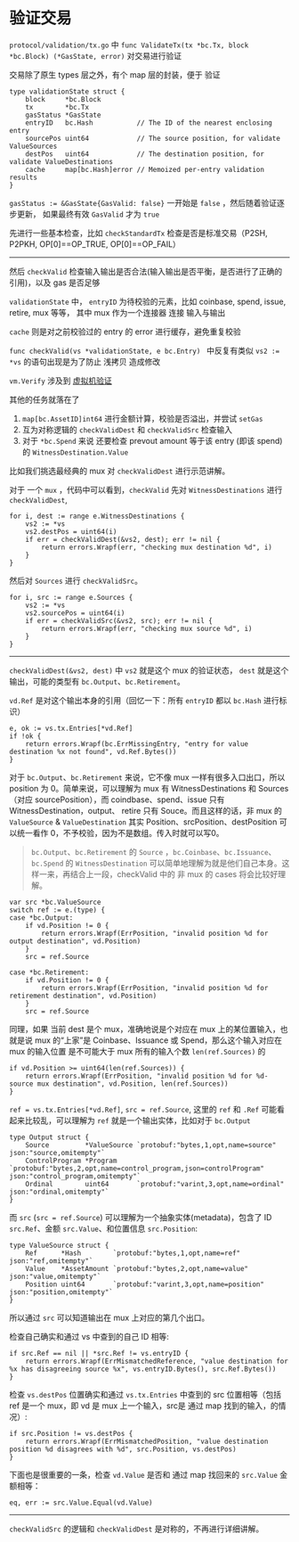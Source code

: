 # 验证交易

`protocol/validation/tx.go` 中 `func ValidateTx(tx *bc.Tx, block *bc.Block) (*GasState, error)` 对交易进行验证

交易除了原生 types 层之外，有个 map 层的封装，便于 验证

```
type validationState struct {
    block     *bc.Block
    tx        *bc.Tx
    gasStatus *GasState
    entryID   bc.Hash           // The ID of the nearest enclosing entry
    sourcePos uint64            // The source position, for validate ValueSources
    destPos   uint64            // The destination position, for validate ValueDestinations
    cache     map[bc.Hash]error // Memoized per-entry validation results
}
```

`gasStatus := &GasState{GasValid: false}` 一开始是 `false` ，然后随着验证逐步更新， 如果最终有效  `GasValid`  才为 `true`

先进行一些基本检查，比如 `checkStandardTx` 检查是否是标准交易（P2SH, P2PKH, OP[0]==OP_TRUE, OP[0]==OP_FAIL）

---

然后 `checkValid` 检查输入输出是否合法(输入输出是否平衡，是否进行了正确的引用)，以及 gas 是否足够

`validationState` 中， `entryID` 为待校验的元素，比如 coinbase, spend, issue, retire, mux 等等， 其中 mux 作为一个连接器 连接 输入与输出

`cache` 则是对之前校验过的 entry 的 error 进行缓存，避免重复校验

`func checkValid(vs *validationState, e bc.Entry) ` 中反复有类似 `vs2 := *vs`
的语句出现是为了防止 浅拷贝 造成修改

`vm.Verify` 涉及到 [虚拟机验证](vm-verify.md)

其他的任务就落在了

1. `map[bc.AssetID]int64` 进行金额计算，校验是否溢出，并尝试 `setGas` 
2. 互为对称逻辑的 `checkValidDest` 和 `checkValidSrc` 检查输入
3. 对于 `*bc.Spend` 来说 还要检查 prevout amount 等于该 entry (即该 spend)的 `WitnessDestination.Value`

比如我们挑选最经典的 mux 对 `checkValidDest` 进行示范讲解。

对于 一个 `mux` ，代码中可以看到，`checkValid` 先对 `WitnessDestinations` 进行 `checkValidDest`,
```
for i, dest := range e.WitnessDestinations {
    vs2 := *vs
    vs2.destPos = uint64(i)
    if err = checkValidDest(&vs2, dest); err != nil {
        return errors.Wrapf(err, "checking mux destination %d", i)
    }
}
```

然后对 `Sources` 进行 `checkValidSrc`。
```
for i, src := range e.Sources {
    vs2 := *vs
    vs2.sourcePos = uint64(i)
    if err = checkValidSrc(&vs2, src); err != nil {
        return errors.Wrapf(err, "checking mux source %d", i)
    }
}
```

---

`checkValidDest(&vs2, dest)` 中 `vs2` 就是这个 mux 的验证状态， `dest` 就是这个输出，可能的类型有 `bc.Output`、`bc.Retirement`。

`vd.Ref` 是对这个输出本身的引用（回忆一下：所有 `entryID` 都以 `bc.Hash` 进行标识）
```
e, ok := vs.tx.Entries[*vd.Ref]
if !ok {
    return errors.Wrapf(bc.ErrMissingEntry, "entry for value destination %x not found", vd.Ref.Bytes())
}
```

对于 `bc.Output`、`bc.Retirement` 来说，它不像 mux 一样有很多入口出口，所以 position 为 0。简单来说，可以理解为 mux 有 WitnessDestinations 和 Sources （对应 sourcePosition），而 coindbase、spend、issue 只有 WitnessDestination，output、 retire 只有 Souce。而且这样的话，非 mux 的 `ValueSource` & `ValueDestination` 其实 Position、srcPosition、destPosition 可以统一看作 0，不予校验，因为不是数组。传入时就可以写0。

> `bc.Output`、`bc.Retirement` 的 `Source` ，`bc.Coinbase`、`bc.Issuance`、`bc.Spend` 的 `WitnessDestination` 可以简单地理解为就是他们自己本身。这样一来，再结合上一段，checkValid 中的 非 mux 的 cases 将会比较好理解。

```
var src *bc.ValueSource
switch ref := e.(type) {
case *bc.Output:
    if vd.Position != 0 {
        return errors.Wrapf(ErrPosition, "invalid position %d for output destination", vd.Position)
    }
    src = ref.Source

case *bc.Retirement:
    if vd.Position != 0 {
        return errors.Wrapf(ErrPosition, "invalid position %d for retirement destination", vd.Position)
    }
    src = ref.Source
```

同理，如果 当前 dest 是个 mux，准确地说是个对应在 mux 上的某位置输入，也就是说 mux 的“上家”是 Coinbase、Issuance 或 Spend，那么这个输入对应在 mux 的输入位置 是不可能大于 mux 所有的输入个数 `len(ref.Sources)` 的
```
if vd.Position >= uint64(len(ref.Sources)) {
    return errors.Wrapf(ErrPosition, "invalid position %d for %d-source mux destination", vd.Position, len(ref.Sources))
}
```


`ref = vs.tx.Entries[*vd.Ref]`, `src = ref.Source`, 这里的 `ref` 和 `.Ref` 可能看起来比较乱，可以理解为 `ref` 就是一个输出实体，比如对于 `bc.Output`
```
type Output struct {
    Source         *ValueSource `protobuf:"bytes,1,opt,name=source" json:"source,omitempty"`
    ControlProgram *Program     `protobuf:"bytes,2,opt,name=control_program,json=controlProgram" json:"control_program,omitempty"`
    Ordinal        uint64       `protobuf:"varint,3,opt,name=ordinal" json:"ordinal,omitempty"`
}
```

而 `src` (`src = ref.Source`) 可以理解为一个抽象实体(metadata)，包含了 ID `src.Ref`、金额 `src.Value`、和位置信息 `src.Position`:
```
type ValueSource struct {
    Ref      *Hash        `protobuf:"bytes,1,opt,name=ref" json:"ref,omitempty"`
    Value    *AssetAmount `protobuf:"bytes,2,opt,name=value" json:"value,omitempty"`
    Position uint64       `protobuf:"varint,3,opt,name=position" json:"position,omitempty"`
}
```

所以通过 `src` 可以知道输出在 mux 上对应的第几个出口。

检查自己确实和通过 vs 中查到的自己 ID 相等:
```
if src.Ref == nil || *src.Ref != vs.entryID {
    return errors.Wrapf(ErrMismatchedReference, "value destination for %x has disagreeing source %x", vs.entryID.Bytes(), src.Ref.Bytes())
}
```

检查 `vs.destPos` 位置确实和通过 `vs.tx.Entries` 中查到的 src 位置相等（包括 ref 是一个 mux，即 vd 是 mux 上一个输入，src是 通过 map 找到的输入，的情况）:
```
if src.Position != vs.destPos {
    return errors.Wrapf(ErrMismatchedPosition, "value destination position %d disagrees with %d", src.Position, vs.destPos)
}
```

下面也是很重要的一条，检查 `vd.Value` 是否和 通过 map 找回来的 `src.Value` 金额相等：
```
eq, err := src.Value.Equal(vd.Value)
```

---

`checkValidSrc` 的逻辑和 `checkValidDest` 是对称的，不再进行详细讲解。
